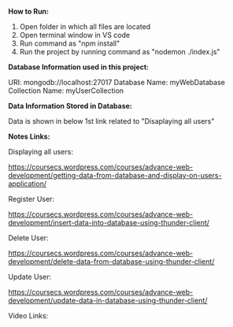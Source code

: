 **How to Run:**
1. Open folder in which all files are located
2. Open terminal window in VS code
3. Run command as "npm install"
4. Run the project by running command as "nodemon ./index.js"


**Database Information used in this project:**

URI: mongodb://localhost:27017
Database Name: myWebDatabase
Collection Name: myUserCollection


**Data Information Stored in Database:**

Data is shown in below 1st link related to "Disaplaying all users"

**Notes Links:**

Displaying all users:

https://coursecs.wordpress.com/courses/advance-web-development/getting-data-from-database-and-display-on-users-application/

Register User:

https://coursecs.wordpress.com/courses/advance-web-development/insert-data-into-database-using-thunder-client/

Delete User:

https://coursecs.wordpress.com/courses/advance-web-development/delete-data-from-database-using-thunder-client/

Update User:

https://coursecs.wordpress.com/courses/advance-web-development/update-data-in-database-using-thunder-client/

Video Links:

